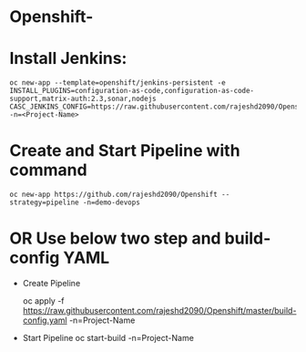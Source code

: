 # Openshift-

# Install Jenkins:
    oc new-app --template=openshift/jenkins-persistent -e INSTALL_PLUGINS=configuration-as-code,configuration-as-code-support,matrix-auth:2.3,sonar,nodejs CASC_JENKINS_CONFIG=https://raw.githubusercontent.com/rajeshd2090/Openshift/master/Jenkins.yaml -n=<Project-Name>
    
# Create and Start Pipeline with command
    oc new-app https://github.com/rajeshd2090/Openshift --strategy=pipeline -n=demo-devops

# OR Use below two step and build-config YAML

  * Create Pipeline

    oc apply -f https://raw.githubusercontent.com/rajeshd2090/Openshift/master/build-config.yaml -n=Project-Name
   
  * Start Pipeline
    oc start-build <Pipeline-Name> -n=Project-Name
